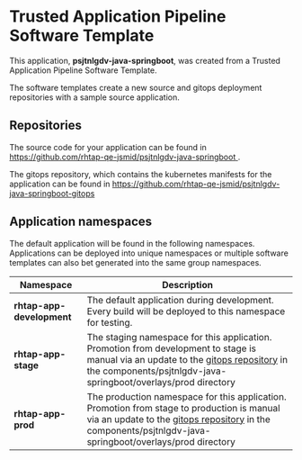 # Trusted Application Pipeline Software Template

This application, **psjtnlgdv-java-springboot**, was created from a Trusted Application Pipeline Software Template.

The software templates create a new source and gitops deployment repositories with a sample source application. 

## Repositories

The source code for your application can be found in [https://github.com/rhtap-qe-jsmid/psjtnlgdv-java-springboot ](https://github.com/rhtap-qe-jsmid/psjtnlgdv-java-springboot ).
 
The gitops repository, which contains the kubernetes manifests for the application can be found in 
[https://github.com/rhtap-qe-jsmid/psjtnlgdv-java-springboot-gitops ](https://github.com/rhtap-qe-jsmid/psjtnlgdv-java-springboot-gitops ) 

## Application namespaces 

The default application will be found in the following namespaces. Applications can be deployed into unique namespaces or multiple software templates can also bet generated into the same group namespaces.  

|  Namespace   |  Description   |  
| -------- | -------- |   
| **rhtap-app-development** | The default application during development. Every build will be deployed to this namespace for testing. | 
| **rhtap-app-stage** | The staging namespace for this application. Promotion from development to stage is manual via an update to the [gitops repository](https://github.com/rhtap-qe-jsmid/psjtnlgdv-java-springboot-gitops ) in the components/psjtnlgdv-java-springboot/overlays/prod directory |  
| **rhtap-app-prod** | The production namespace for this application. Promotion from stage to production is manual via an update to the [gitops repository](https://github.com/rhtap-qe-jsmid/psjtnlgdv-java-springboot-gitops ) in the components/psjtnlgdv-java-springboot/overlays/prod directory | 
